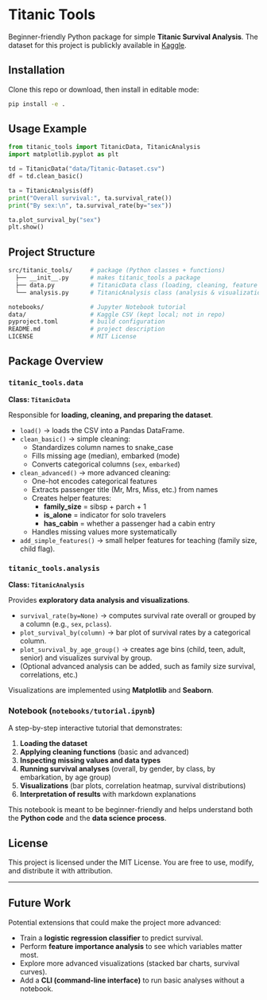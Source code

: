 # Titanic Tools

Beginner-friendly Python package for simple **Titanic Survival Analysis**. The dataset for this project is publickly available in [Kaggle](https://www.kaggle.com/datasets/yasserh/titanic-dataset).


## Installation
Clone this repo or download, then install in editable mode:

```bash
pip install -e .
```

## Usage Example

```python
from titanic_tools import TitanicData, TitanicAnalysis
import matplotlib.pyplot as plt

td = TitanicData("data/Titanic-Dataset.csv")
df = td.clean_basic()

ta = TitanicAnalysis(df)
print("Overall survival:", ta.survival_rate())
print("By sex:\n", ta.survival_rate(by="sex"))

ta.plot_survival_by("sex")
plt.show()
```

## Project Structure
```bash
src/titanic_tools/     # package (Python classes + functions)
  ├── __init__.py      # makes titanic_tools a package
  ├── data.py          # TitanicData class (loading, cleaning, feature engineering)
  └── analysis.py      # TitanicAnalysis class (analysis & visualizations)

notebooks/             # Jupyter Notebook tutorial
data/                  # Kaggle CSV (kept local; not in repo)
pyproject.toml         # build configuration
README.md              # project description
LICENSE                # MIT License
```


## Package Overview
### `titanic_tools.data`  
**Class: `TitanicData`**

Responsible for **loading, cleaning, and preparing the dataset**.

- `load()` → loads the CSV into a Pandas DataFrame.  
- `clean_basic()` → simple cleaning:
  - Standardizes column names to snake_case  
  - Fills missing age (median), embarked (mode)  
  - Converts categorical columns (`sex`, `embarked`)  
- `clean_advanced()` → more advanced cleaning:
  - One-hot encodes categorical features  
  - Extracts passenger title (Mr, Mrs, Miss, etc.) from names  
  - Creates helper features:
    - **family_size** = sibsp + parch + 1  
    - **is_alone** = indicator for solo travelers  
    - **has_cabin** = whether a passenger had a cabin entry  
  - Handles missing values more systematically  
- `add_simple_features()` → small helper features for teaching (family size, child flag).  



### `titanic_tools.analysis`  
**Class: `TitanicAnalysis`**

Provides **exploratory data analysis and visualizations**.

- `survival_rate(by=None)` → computes survival rate overall or grouped by a column (e.g., `sex`, `pclass`).  
- `plot_survival_by(column)` → bar plot of survival rates by a categorical column.  
- `plot_survival_by_age_group()` → creates age bins (child, teen, adult, senior) and visualizes survival by group.  
- (Optional advanced analysis can be added, such as family size survival, correlations, etc.)  

Visualizations are implemented using **Matplotlib** and **Seaborn**.

### Notebook (`notebooks/tutorial.ipynb`)

A step-by-step interactive tutorial that demonstrates:

1. **Loading the dataset**  
2. **Applying cleaning functions** (basic and advanced)  
3. **Inspecting missing values and data types**  
4. **Running survival analyses** (overall, by gender, by class, by embarkation, by age group)  
5. **Visualizations** (bar plots, correlation heatmap, survival distributions)  
6. **Interpretation of results** with markdown explanations  

This notebook is meant to be beginner-friendly and helps understand both the **Python code** and the **data science process**.

## License

This project is licensed under the MIT License. You are free to use, modify, and distribute it with attribution.

---
## Future Work

Potential extensions that could make the project more advanced:

- Train a **logistic regression classifier** to predict survival.  
- Perform **feature importance analysis** to see which variables matter most.  
- Explore more advanced visualizations (stacked bar charts, survival curves).  
- Add a **CLI (command-line interface)** to run basic analyses without a notebook.  






